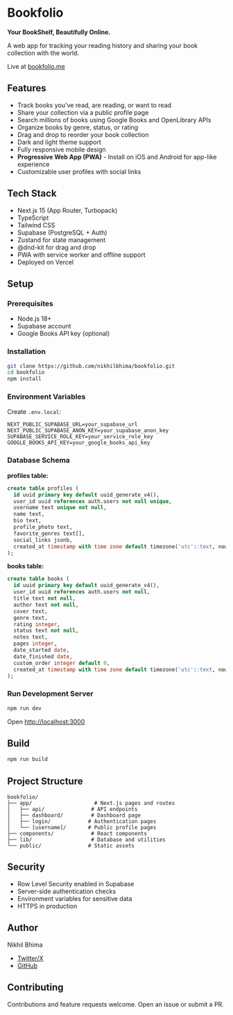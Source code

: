 # Bookfolio

**Your BookShelf, Beautifully Online.**

A web app for tracking your reading history and sharing your book collection with the world.

Live at [bookfolio.me](https://www.bookfolio.me)

## Features

- Track books you've read, are reading, or want to read
- Share your collection via a public profile page
- Search millions of books using Google Books and OpenLibrary APIs
- Organize books by genre, status, or rating
- Drag and drop to reorder your book collection
- Dark and light theme support
- Fully responsive mobile design
- **Progressive Web App (PWA)** - Install on iOS and Android for app-like experience
- Customizable user profiles with social links

## Tech Stack

- Next.js 15 (App Router, Turbopack)
- TypeScript
- Tailwind CSS
- Supabase (PostgreSQL + Auth)
- Zustand for state management
- @dnd-kit for drag and drop
- PWA with service worker and offline support
- Deployed on Vercel

## Setup

### Prerequisites

- Node.js 18+
- Supabase account
- Google Books API key (optional)

### Installation

```bash
git clone https://github.com/nikhilbhima/bookfolio.git
cd bookfolio
npm install
```

### Environment Variables

Create `.env.local`:

```env
NEXT_PUBLIC_SUPABASE_URL=your_supabase_url
NEXT_PUBLIC_SUPABASE_ANON_KEY=your_supabase_anon_key
SUPABASE_SERVICE_ROLE_KEY=your_service_role_key
GOOGLE_BOOKS_API_KEY=your_google_books_api_key
```

### Database Schema

**profiles table:**
```sql
create table profiles (
  id uuid primary key default uuid_generate_v4(),
  user_id uuid references auth.users not null unique,
  username text unique not null,
  name text,
  bio text,
  profile_photo text,
  favorite_genres text[],
  social_links jsonb,
  created_at timestamp with time zone default timezone('utc'::text, now()) not null
);
```

**books table:**
```sql
create table books (
  id uuid primary key default uuid_generate_v4(),
  user_id uuid references auth.users not null,
  title text not null,
  author text not null,
  cover text,
  genre text,
  rating integer,
  status text not null,
  notes text,
  pages integer,
  date_started date,
  date_finished date,
  custom_order integer default 0,
  created_at timestamp with time zone default timezone('utc'::text, now()) not null
);
```

### Run Development Server

```bash
npm run dev
```

Open [http://localhost:3000](http://localhost:3000)

## Build

```bash
npm run build
```

## Project Structure

```
bookfolio/
├── app/                    # Next.js pages and routes
│   ├── api/               # API endpoints
│   ├── dashboard/         # Dashboard page
│   ├── login/            # Authentication pages
│   └── [username]/       # Public profile pages
├── components/            # React components
├── lib/                   # Database and utilities
└── public/               # Static assets
```

## Security

- Row Level Security enabled in Supabase
- Server-side authentication checks
- Environment variables for sensitive data
- HTTPS in production

## Author

Nikhil Bhima
- [Twitter/X](https://x.com/nikhilbhima)
- [GitHub](https://github.com/nikhilbhima)

## Contributing

Contributions and feature requests welcome. Open an issue or submit a PR.

